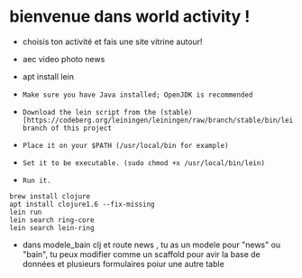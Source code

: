 # bienvenue dans world activity  !
- choisis ton activité et fais une site vitrine autour!
- aec video photo news
- apt install lein

-     Make sure you have Java installed; OpenJDK is recommended
-     Download the lein script from the (stable) [https://codeberg.org/leiningen/leiningen/raw/branch/stable/bin/lein] branch of this project
-     Place it on your $PATH (/usr/local/bin for example)
-     Set it to be executable. (sudo chmod +x /usr/local/bin/lein)
-     Run it.
```
brew install clojure
apt install clojure1.6 --fix-missing
lein run
lein search ring-core
lein search lein-ring
```
- dans modele_bain clj et route news , tu as un modele pour "news" ou "bain", tu peux modifier comme un scaffold pour avir la base de données et plusieurs formulaires poiur une autre table
